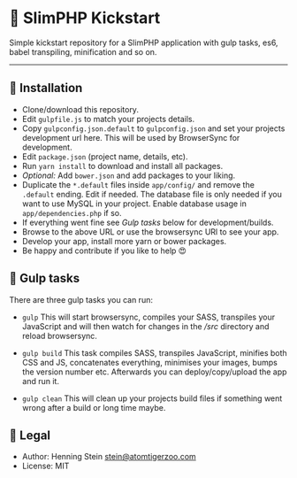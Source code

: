 # 🙏 SlimPHP Kickstart

Simple kickstart repository for a SlimPHP application with gulp tasks, es6,
babel transpiling, minification and so on.

***

## 📄 Installation

- Clone/download this repository.
- Edit `gulpfile.js` to match your projects details.
- Copy `gulpconfig.json.default` to `gulpconfig.json` and set your projects 
  development url here. This will be used by BrowserSync for development.
- Edit `package.json` (project name, details, etc).
- Run `yarn install` to download and install all packages.
- _Optional:_ Add `bower.json` and add packages to your liking.
- Duplicate the `*.default` files inside `app/config/` and remove the `.default`
  ending. Edit if needed. The database file is only needed if you want to use
  MySQL in your project. Enable database usage in `app/dependencies.php` if so.
- If everything went fine see *Gulp tasks* below for development/builds.
- Browse to the above URL or use the browsersync URl to see your app.
- Develop your app, install more yarn or bower packages.
- Be happy and contribute if you like to help 😍 


## 🔨 Gulp tasks

There are three gulp tasks you can run:

- `gulp`
This will start browsersync, compiles your SASS, transpiles your JavaScript
and will then watch for changes in the */src* directory and reload browsersync.

- `gulp build`
This task compiles SASS, transpiles JavaScript, minifies both CSS and JS, 
concatenates everything, minimises your images, bumps the version number etc. 
Afterwards you can deploy/copy/upload the app and run it.

- `gulp clean`
This will clean up your projects build files if something went wrong after a 
build or long time maybe.


## 💬 Legal

- Author: Henning Stein <stein@atomtigerzoo.com>
- License: MIT

